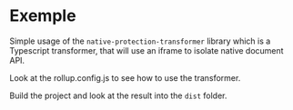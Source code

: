 # Exemple

Simple usage of the `native-protection-transformer` library which is a Typescript transformer, that will use an iframe to isolate native document API.

Look at the rollup.config.js to see how to use the transformer.

Build the project and look at the result into the `dist` folder.